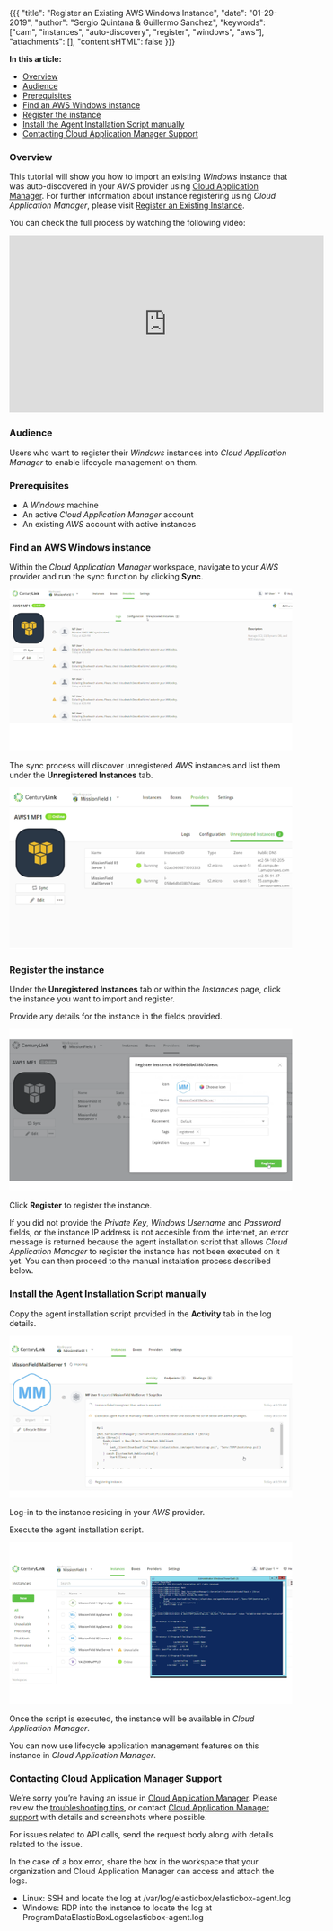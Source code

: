 {{{
"title": "Register an Existing AWS Windows Instance",
"date": "01-29-2019",
"author": "Sergio Quintana & Guillermo Sanchez",
"keywords": ["cam", "instances", "auto-discovery", "register", "windows", "aws"],
"attachments": [],
"contentIsHTML": false
}}}

**In this article:**

* [Overview](#overview)
* [Audience](#audience)
* [Prerequisites](#prerequisites)
* [Find an AWS Windows instance](#find-an-aws-windows-instance)
* [Register the instance](#register-the-instance)
* [Install the Agent Installation Script manually](#install-the-agent-installation-script-manually)
* [Contacting Cloud Application Manager Support](#contacting-cloud-application-manager-support)

### Overview

This tutorial will show you how to import an existing *Windows* instance that was auto-discovered in your *AWS* provider using [Cloud Application Manager](https://www.ctl.io/cloud-application-manager).
For further information about instance registering using *Cloud Application Manager*, please visit [Register an Existing Instance](./register-existing-instance.md).

You can check the full process by watching the following video:

<iframe width="560" height="315" src="https://player.vimeo.com/video/210482890" frameborder="0" allowfullscreen></iframe>

### Audience

Users who want to register their *Windows* instances into *Cloud Application Manager* to enable lifecycle management on them.

### Prerequisites

* A *Windows* machine
* An active *Cloud Application Manager* account
* An existing *AWS* account with active instances

### Find an AWS Windows instance

Within the *Cloud Application Manager* workspace, navigate to your *AWS* provider and run the sync function by clicking **Sync**.

![Run Sync](../../images/cloud-application-manager/cam-register-existing-aws-windows-instance-1.png)

The sync process will discover unregistered *AWS* instances and list them under the **Unregistered Instances** tab.

![Locate Unregistered Instances](../../images/cloud-application-manager/cam-register-existing-aws-windows-instance-2.png)

### Register the instance

Under the **Unregistered Instances** tab or within the *Instances* page, click the instance you want to import and register.

Provide any details for the instance in the fields provided.

![Register Instance](../../images/cloud-application-manager/cam-register-existing-aws-windows-instance-3.png)

Click **Register** to register the instance.

If you did not provide the *Private Key*, *Windows Username* and *Password* fields, or the instance IP address is not accesible from the internet, an error message is returned because the agent installation script that allows *Cloud Application Manager* to register the instance has not been executed on it yet. You can then proceed to the manual instalation process described below.

### Install the Agent Installation Script manually

Copy the agent installation script provided in the **Activity** tab in the log details.

![Copy agent installation script](../../images/cloud-application-manager/cam-register-existing-aws-windows-instance-4.png)

Log-in to the instance residing in your *AWS* provider.

Execute the agent installation script.

![Execute agent installation script](../../images/cloud-application-manager/cam-register-existing-aws-windows-instance-5.png)

Once the script is executed, the instance will be available in *Cloud Application Manager*.

You can now use lifecycle application management features on this instance in *Cloud Application Manager*.

### Contacting Cloud Application Manager Support

We’re sorry you’re having an issue in [Cloud Application Manager](https://www.ctl.io/cloud-application-manager/). Please review the [troubleshooting tips](../Troubleshooting/troubleshooting-tips.md), or contact [Cloud Application Manager support](mailto:incident@CenturyLink.com) with details and screenshots where possible.

For issues related to API calls, send the request body along with details related to the issue.

In the case of a box error, share the box in the workspace that your organization and Cloud Application Manager can access and attach the logs.

* Linux: SSH and locate the log at /var/log/elasticbox/elasticbox-agent.log
* Windows: RDP into the instance to locate the log at ProgramDataElasticBoxLogselasticbox-agent.log

